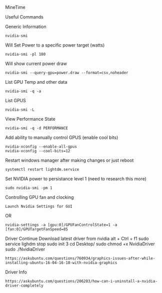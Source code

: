 MineTime

Useful Commands

Generic Information
    
    nvidia-smi

Will Set Power to a specific power target (watts)

    nvidia-smi -pl 180


Will show current power draw

    nvidia-smi --query-gpu=power.draw --format=csv,noheader

List GPU Temp and other data
    
    nvidia-smi -q -a
    
List GPUS
    
    nvidia-smi -L

View Performance State

    nvidia-smi -q -d PERFORMANCE



Add ability to manually control GPUS (enable cool bits)

    nvidia-xconfig --enable-all-gpus
    nvidia-xconfig --cool-bits=12

Restart windows manager after making changes or just reboot

    systemctl restart lightdm.service
    

Set NVIDIA power to persistance level 1 (need to research this more)

    sudo nvidia-smi -pm 1

Controlling GPU fan and clocking

    Launch Nvidia Settings for GUI
    
OR

    nvidia-settings -a [gpu:0]/GPUFanControlState=1 -a [fan:0]/GPUTargetFanSpeed=85
    
    

Driver Continue
    Download latest driver from nvidia
    alt + Ctrl + f1
    sudo service lighdm stop
    sudo init 3
    cd Desktop/
    sudo chmod +x NvidiaDriver
    sudo ./NvidiaDriver
    
    
    https://askubuntu.com/questions/760934/graphics-issues-after-while-installing-ubuntu-16-04-16-10-with-nvidia-graphics
    
    
Driver Info

    https://askubuntu.com/questions/206283/how-can-i-uninstall-a-nvidia-driver-completely